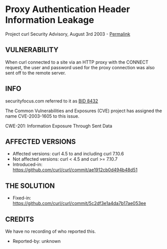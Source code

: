 Proxy Authentication Header Information Leakage
===============================================

Project curl Security Advisory, August 3rd 2003 -
[Permalink](https://curl.se/docs/CVE-2003-1605.html)

VULNERABILITY
-------------

When curl connected to a site via an HTTP proxy with the CONNECT request, the
user and password used for the proxy connection was also sent off to the
remote server.

INFO
----

securityfocus.com referred to it as [BID
8432](https://www.securityfocus.com/bid/8432)

The Common Vulnerabilities and Exposures (CVE) project has assigned the name
CVE-2003-1605 to this issue.

CWE-201: Information Exposure Through Sent Data

AFFECTED VERSIONS
-----------------

- Affected versions: curl 4.5 to and including curl 7.10.6
- Not affected versions: curl < 4.5 and curl >= 7.10.7
- Introduced-in: https://github.com/curl/curl/commit/ae1912cb0d494b48d51

THE SOLUTION
------------

- Fixed-in: https://github.com/curl/curl/commit/5c2df3e1a4da7b17ae053ee

CREDITS
-------

We have no recording of who reported this.

- Reported-by: unknown
